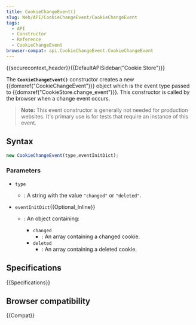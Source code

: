 ```yaml
---
title: CookieChangeEvent()
slug: Web/API/CookieChangeEvent/CookieChangeEvent
tags:
  - API
  - Constructor
  - Reference
  - CookieChangeEvent
browser-compat: api.CookieChangeEvent.CookieChangeEvent
---
```

{{securecontext_header}}{{DefaultAPISidebar("Cookie Store")}}

The **`CookieChangeEvent()`** constructor creates a new {{domxref("CookieChangeEvent")}} object which is the event type passed to {{domxref("CookieStore.change_event")}}. This constructor is called by the browser when a change event occurs.

> **Note:** This event constructor is generally not needed for production websites. It's primary use is for tests that require an instance of this event.

## Syntax

```js
new CookieChangeEvent(type,eventInitDict);
```

### Parameters

- `type`
  - : A string with the value `"changed"` or `"deleted"`.
- `eventInitDict`{{Optional_Inline}}

  - : An object containing:

    - `changed`
      - : An array containing a changed cookie.
    - `deleted`
      - : An array containing a deleted cookie.

## Specifications

{{Specifications}}

## Browser compatibility

{{Compat}}
